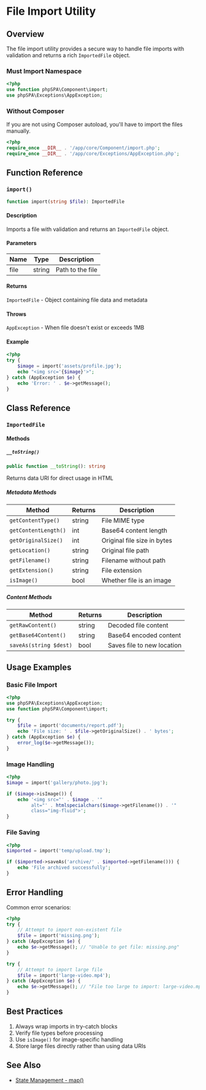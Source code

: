 # File Import Utility

## Overview

The file import utility provides a secure way to handle file imports with validation and returns a rich `ImportedFile` object.

### Must Import Namespace

```php
<?php
use function phpSPA\Component\import;
use phpSPA\Exceptions\AppException;
```

### Without Composer

If you are not using Composer autoload, you'll have to import the files manually.

```php
<?php
require_once __DIR__ . '/app/core/Component/import.php';
require_once __DIR__ . '/app/core/Exceptions/AppException.php';
```

## Function Reference

### `import()`

```php
function import(string $file): ImportedFile
```

#### Description

Imports a file with validation and returns an `ImportedFile` object.

#### Parameters

| Name | Type   | Description      |
| ---- | ------ | ---------------- |
| file | string | Path to the file |

#### Returns

`ImportedFile` - Object containing file data and metadata

#### Throws

`AppException` - When file doesn't exist or exceeds 1MB

#### Example

```php
<?php
try {
    $image = import('assets/profile.jpg');
    echo "<img src='{$image}'>";
} catch (AppException $e) {
    echo 'Error: ' . $e->getMessage();
}
```

## Class Reference

### `ImportedFile`

#### Methods

##### `__toString()`

```php
public function __toString(): string
```

Returns data URI for direct usage in HTML

##### Metadata Methods

| Method               | Returns | Description                 |
| -------------------- | ------- | --------------------------- |
| `getContentType()`   | string  | File MIME type              |
| `getContentLength()` | int     | Base64 content length       |
| `getOriginalSize()`  | int     | Original file size in bytes |
| `getLocation()`      | string  | Original file path          |
| `getFilename()`      | string  | Filename without path       |
| `getExtension()`     | string  | File extension              |
| `isImage()`          | bool    | Whether file is an image    |

##### Content Methods

| Method                 | Returns | Description                |
| ---------------------- | ------- | -------------------------- |
| `getRawContent()`      | string  | Decoded file content       |
| `getBase64Content()`   | string  | Base64 encoded content     |
| `saveAs(string $dest)` | bool    | Saves file to new location |

## Usage Examples

### Basic File Import

```php
<?php
use phpSPA\Exceptions\AppException;
use function phpSPA\Component\import;

try {
    $file = import('documents/report.pdf');
    echo 'File size: ' . $file->getOriginalSize() . ' bytes';
} catch (AppException $e) {
    error_log($e->getMessage());
}
```

### Image Handling

```php
<?php
$image = import('gallery/photo.jpg');

if ($image->isImage()) {
    echo '<img src="' . $image . '" 
         alt="' . htmlspecialchars($image->getFilename()) . '"
         class="img-fluid">';
}
```

### File Saving

```php
<?php
$imported = import('temp/upload.tmp');

if ($imported->saveAs('archive/' . $imported->getFilename())) {
    echo 'File archived successfully';
}
```

## Error Handling

Common error scenarios:

```php
<?php
try {
    // Attempt to import non-existent file
    $file = import('missing.png');
} catch (AppException $e) {
    echo $e->getMessage(); // "Unable to get file: missing.png"
}

try {
    // Attempt to import large file
    $file = import('large-video.mp4');
} catch (AppException $e) {
    echo $e->getMessage(); // "File too large to import: large-video.mp4"
}
```

## Best Practices

1. Always wrap imports in try-catch blocks
2. Verify file types before processing
3. Use `isImage()` for image-specific handling
4. Store large files directly rather than using data URIs

## See Also

- [State Management - map()](./2-mapping-in-state-management.md)
